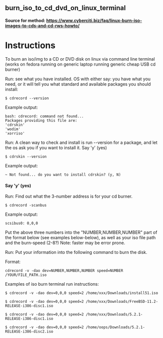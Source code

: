 ## burn_iso_to_cd_dvd_on_linux_terminal

#### Source for method: https://www.cyberciti.biz/faq/linux-burn-iso-images-to-cds-and-cd-rws-howto/

# Instructions 
To burn an iso/img to a CD or DVD disk on linux via command line terminal
(works on fedora running on generic laptop running generic cheap USB cd burner)

Run: see what you have installed. OS with either say: you have what you need, or it will tell you what standard and available packages you should install:
```
$ cdrecord --version
```
Example output:
```
bash: cdrecord: command not found...
Packages providing this file are:
'cdrskin'
'wodim'
'xorriso'
```

Run: A clean way to check and install is run --version for a package, and let the os ask you if you want to install it. Say 'y' (yes)
```
$ cdrskin --version
```
Example output:
```
~ Not found... do you want to install cdrskin? (y, N)
```

#### Say 'y' (yes)

Run: Find out what the 3-number address is for your cd burner.
```
$ cdrecord -scanbus
```
Example output:
```
scsibus0: 0,0,0
```

Put the above three numbers into the "NUMBER,NUMBER,NUMBER" part of the format below (see examples below-below), as well as your iso file path and the burn-speed (2-8?) Note: faster may be error prone.

Run: Put your information into the following command to burn the disk.

Format:
```
cdrecord -v -dao dev=NUMBER,NUMBER,NUMBER speed=NUMBER /YOUR/FILE_PATH.iso
```


Examples of iso burn terminal run instructions:
```
$ cdrecord -v -dao dev=0,0,0 speed=2 /home/xxx/Downloads/install51.iso

$ cdrecord -v -dao dev=0,0,0 speed=2 /home/xxx/Downloads/FreeBSD-11.2-RELEASE-i386-disc1.iso

$ cdrecord -v -dao dev=0,0,0 speed=2 /home/xxx/Downloads/5.2.1-RELEASE-i386-disc1.iso

$ cdrecord -v -dao dev=0,0,0 speed=2 /home/oops/Downloads/5.2.1-RELEASE-i386-disc2.iso
```


